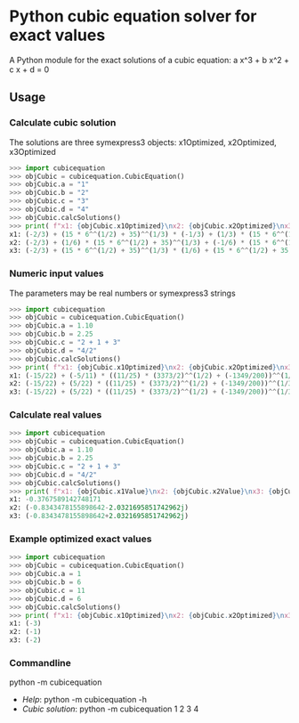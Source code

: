 # Python cubic equation solver for exact values

A Python module for the exact solutions of a cubic equation: a x^3 + b x^2 + c x + d = 0

## Usage

### Calculate cubic solution
The solutions are three symexpress3 objects: x1Optimized, x2Optimized, x3Optimized
```py
>>> import cubicequation
>>> objCubic = cubicequation.CubicEquation()
>>> objCubic.a = "1"
>>> objCubic.b = "2"
>>> objCubic.c = "3"
>>> objCubic.d = "4"
>>> objCubic.calcSolutions()
>>> print( f"x1: {objCubic.x1Optimized}\nx2: {objCubic.x2Optimized}\nx3: {objCubic.x3Optimized}\n" )
x1: (-2/3) + (15 * 6^^(1/2) + 35)^^(1/3) * (-1/3) + (1/3) * (15 * 6^^(1/2) + (-35))^^(1/3)
x2: (-2/3) + (1/6) * (15 * 6^^(1/2) + 35)^^(1/3) + (-1/6) * (15 * 6^^(1/2) + 35)^^(1/3) * i * 3^^(1/2) + (-1/6) * i * 3^^(1/2) * (15 * 6^^(1/2) + (-35))^^(1/3) + (-1/6) * (15 * 6^^(1/2) + (-35))^^(1/3)
x3: (-2/3) + (15 * 6^^(1/2) + 35)^^(1/3) * (1/6) + (15 * 6^^(1/2) + 35)^^(1/3) * i * 3^^(1/2) * (1/6) + (1/6) * i * 3^^(1/2) * (15 * 6^^(1/2) + (-35))^^(1/3) + (-1/6) * (15 * 6^^(1/2) + (-35))^^(1/3)
```

### Numeric input values
The parameters may be real numbers or symexpress3 strings
```py
>>> import cubicequation
>>> objCubic = cubicequation.CubicEquation()
>>> objCubic.a = 1.10
>>> objCubic.b = 2.25
>>> objCubic.c = "2 + 1 + 3"
>>> objCubic.d = "4/2"
>>> objCubic.calcSolutions()
>>> print( f"x1: {objCubic.x1Optimized}\nx2: {objCubic.x2Optimized}\nx3: {objCubic.x3Optimized}\n" )
x1: (-15/22) + (-5/11) * ((11/25) * (3373/2)^^(1/2) + (-1349/200))^^(1/3) + (5/11) * ((11/25) * (3373/2)^^(1/2) + (1349/200))^^(1/3)
x2: (-15/22) + (5/22) * ((11/25) * (3373/2)^^(1/2) + (-1349/200))^^(1/3) + (-5/22) * i * 3^^(1/2) * ((11/25) * (3373/2)^^(1/2) + (-1349/200))^^(1/3) + (-5/22) * i * 3^^(1/2) * ((11/25) * (3373/2)^^(1/2) + (1349/200))^^(1/3) + (-5/22) * ((11/25) * (3373/2)^^(1/2) + (1349/200))^^(1/3)
x3: (-15/22) + (5/22) * ((11/25) * (3373/2)^^(1/2) + (-1349/200))^^(1/3) + (5/22) * i * 3^^(1/2) * ((11/25) * (3373/2)^^(1/2) + (-1349/200))^^(1/3) + (5/22) * i * 3^^(1/2) * ((11/25) * (3373/2)^^(1/2) + (1349/200))^^(1/3) + (-5/22) * ((11/25) * (3373/2)^^(1/2) + (1349/200))^^(1/3)
```

### Calculate real values
```py
>>> import cubicequation
>>> objCubic = cubicequation.CubicEquation()
>>> objCubic.a = 1.10
>>> objCubic.b = 2.25
>>> objCubic.c = "2 + 1 + 3"
>>> objCubic.d = "4/2"
>>> objCubic.calcSolutions()
>>> print( f"x1: {objCubic.x1Value}\nx2: {objCubic.x2Value}\nx3: {objCubic.x3Value}\n" )
x1: -0.3767589142748171
x2: (-0.8343478155898642-2.0321695851742962j)
x3: (-0.8343478155898642+2.0321695851742962j)
```

### Example optimized exact values
```py
>>> import cubicequation
>>> objCubic = cubicequation.CubicEquation()
>>> objCubic.a = 1
>>> objCubic.b = 6
>>> objCubic.c = 11
>>> objCubic.d = 6
>>> objCubic.calcSolutions()
>>> print( f"x1: {objCubic.x1Optimized}\nx2: {objCubic.x2Optimized}\nx3: {objCubic.x3Optimized}\n" )
x1: (-3)
x2: (-1)
x3: (-2)
```

### Commandline
python -m cubicequation

- *Help*: python -m cubicequation  -h
- *Cubic solution*: python -m cubicequation 1 2 3 4

